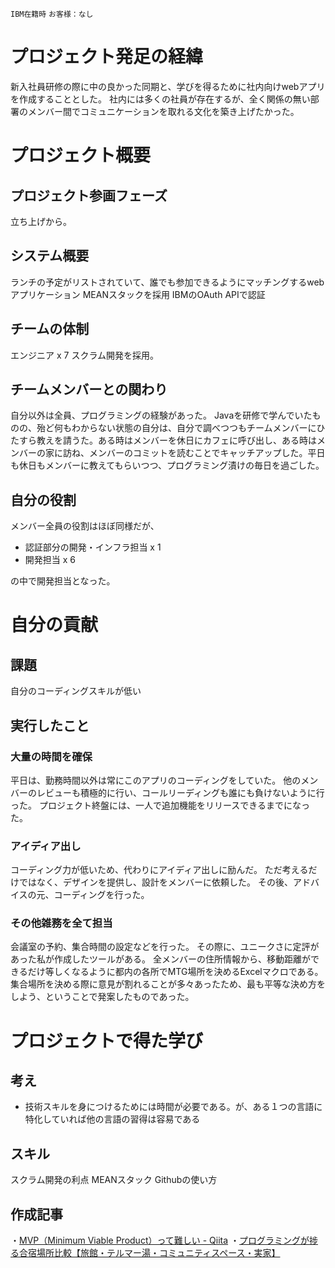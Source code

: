 `IBM在籍時` `お客様：なし` 

# プロジェクト発足の経緯
新入社員研修の際に中の良かった同期と、学びを得るために社内向けwebアプリを作成することとした。
社内には多くの社員が存在するが、全く関係の無い部署のメンバー間でコミュニケーションを取れる文化を築き上げたかった。

# プロジェクト概要

## プロジェクト参画フェーズ
立ち上げから。

## システム概要
ランチの予定がリストされていて、誰でも参加できるようにマッチングするwebアプリケーション
MEANスタックを採用
IBMのOAuth APIで認証

## チームの体制
エンジニア x 7
スクラム開発を採用。

## チームメンバーとの関わり
自分以外は全員、プログラミングの経験があった。
Javaを研修で学んでいたものの、殆ど何もわからない状態の自分は、自分で調べつつもチームメンバーにひたすら教えを請うた。ある時はメンバーを休日にカフェに呼び出し、ある時はメンバーの家に訪ね、メンバーのコミットを読むことでキャッチアップした。平日も休日もメンバーに教えてもらいつつ、プログラミング漬けの毎日を過ごした。


## 自分の役割
メンバー全員の役割はほぼ同様だが、
- 認証部分の開発・インフラ担当 x 1
- 開発担当 x 6

の中で開発担当となった。
 
# 自分の貢献

## 課題
自分のコーディングスキルが低い

## 実行したこと
### 大量の時間を確保
平日は、勤務時間以外は常にこのアプリのコーディングをしていた。
他のメンバーのレビューも積極的に行い、コールリーディングも誰にも負けないように行った。
プロジェクト終盤には、一人で追加機能をリリースできるまでになった。

### アイディア出し
コーディング力が低いため、代わりにアイディア出しに励んだ。
ただ考えるだけではなく、デザインを提供し、設計をメンバーに依頼した。
その後、アドバイスの元、コーディングを行った。

### その他雑務を全て担当
会議室の予約、集合時間の設定などを行った。
その際に、ユニークさに定評があった私が作成したツールがある。
全メンバーの住所情報から、移動距離ができるだけ等しくなるように都内の各所でMTG場所を決めるExcelマクロである。
集合場所を決める際に意見が割れることが多々あったため、最も平等な決め方をしよう、ということで発案したものであった。

# プロジェクトで得た学び
## 考え
- 技術スキルを身につけるためには時間が必要である。が、ある１つの言語に特化していれば他の言語の習得は容易である

## スキル
スクラム開発の利点
MEANスタック
Githubの使い方

## 作成記事
・[MVP（Minimum Viable Product）って難しい - Qiita](https://qiita.com/kyogom/items/815cefa5727ef134c516)
・[プログラミングが捗る合宿場所比較【旅館・テルマー湯・コミュニティスペース・実家】](https://qiita.com/kyogom/items/b4633299841cf2f71310)
